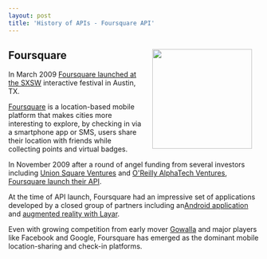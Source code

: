 ```yaml
---
layout: post
title: 'History of APIs - Foursquare API'
---
```

<p><img style="padding: 15px;" src="http://kinlane-productions.s3.amazonaws.com/foursquare-icon-large.jpg" alt="" width="200" align="right" /></p>
<h2>Foursquare</h2>
<p>In March 2009 <a title="Foursquare launched at the SXSW" href="http://venturebeat.com/2009/03/10/dodgeball-founder-pegs-google-in-the-face-with-foursquare/">Foursquare launched at the SXSW</a> interactive festival in Austin, TX.</p>
<p><a title="Foursquare" href="http://foursquare.com/">Foursquare</a> is a location-based mobile platform that makes cities more interesting to explore, by checking in via a smartphone app or SMS, users share their location with friends while collecting points and virtual badges.</p>
<p>In November 2009 after a round of angel funding from several investors including <a title="Union Square Ventures" href="http://www.usv.com/">Union Square Ventures</a> and <a title="O'Reilly AlphaTech Ventures" href="http://oatv.com/">O'Reilly AlphaTech Ventures</a>, <a title="Foursquare Launches API" href="http://blog.foursquare.com/2009/11/16/246291833/">Foursquare launch their API</a>.</p>
<p>At the time of API launch, Foursquare had an impressive set of applications developed by a closed group of partners including an<a title="Foursquare Android Application" href="http://foursquare.com/devices/android">Android application</a> and <a title="Augmented Reality with Layar" href="http://www.layar.com/">augmented reality with Layar</a>.</p>
<p>Even with growing competition from early mover <a title="Gowalla" href="http://gowalla.com/">Gowalla</a> and major players like Facebook and Google, Foursquare has emerged as the dominant mobile location-sharing and check-in platforms.</p>